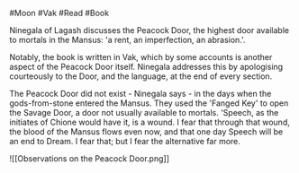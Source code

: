 #Moon #Vak #Read #Book 

Ninegala of Lagash discusses the Peacock Door, the highest door available to mortals in the Mansus: 'a rent, an imperfection, an abrasion.'.

Notably, the book is written in Vak, which by some accounts is another aspect of the Peacock Door itself. Ninegala addresses this by apologising courteously to the Door, and the language, at the end of every section.

The Peacock Door did not exist - Ninegala says - in the days when the gods-from-stone entered the Mansus. They used the 'Fanged Key' to open the Savage Door, a door not usually available to mortals. 'Speech, as the initiates of Chione would have it, is a wound. I fear that through that wound, the blood of the Mansus flows even now, and that one day Speech will be an end to Dream. I fear that; but I fear the alternative far more.

![[Observations on the Peacock Door.png]]